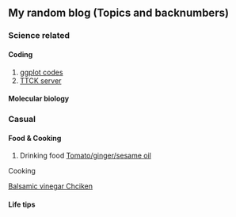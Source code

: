 ## My random blog (Topics and backnumbers)

### Science related

#### Coding 
  1. [ggplot codes](https://danyamamotoevans.github.io/ggplot)
  2. [TTCK server](https://danyamamotoevans.github.io/ttck_server)


#### Molecular biology




### Casual

#### Food & Cooking 
  1. Drinking food
      [Tomato/ginger/sesame oil](https://danyamamotoevans.github.io/)
 
  
  Cooking
  
   [Balsamic vinegar Chciken](https://danyamamotoevans.github.io/co)
  
  
  


 



#### Life tips
